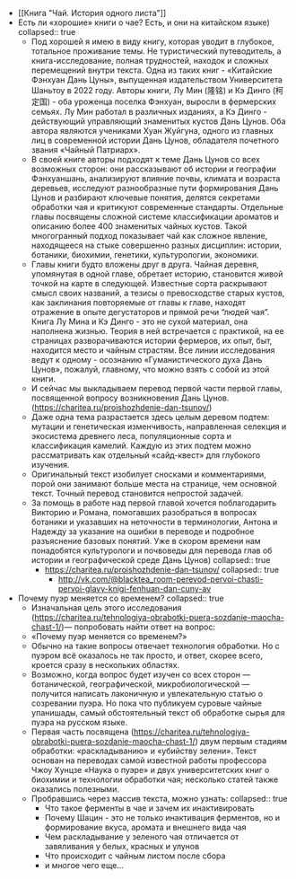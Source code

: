 - [[Книга "Чай. История одного листа"]]
- Есть ли «хорошие» книги о чае? Есть, и они на китайском языке)
  collapsed:: true
	- Под хорошей я имею в виду книгу, которая уводит в глубокое, тотальное проживание темы. Не туристический путеводитель, а книга-исследование, полная трудностей, находок и сложных перемещений внутри текста.
	  Одна из таких книг - «Китайские Фэнхуан Дань Цуны», выпущенная издательством Университета Шаньтоу в 2022 году. Авторы книги, Лу Мин (隆铭) и Кэ Динго (柯定国) - оба уроженца поселка Фэнхуан, выросли в фермерских семьях. Лу Мин работал в различных изданиях, а Кэ Динго - действующий управляющий знаменитых кустов Дань Цунов. Оба автора являются учениками Хуан Жуйгуна, одного из главных лиц в современной истории Дань Цунов, обладателя почетного звания «Чайный Патриарх».
	- В своей книге авторы подходят к теме Дань Цунов со всех возможных сторон: они рассказывают об истории и географии Фэнхуаншань, анализируют влияние почвы, климата и возраста деревьев, исследуют разнообразные пути формирования Дань Цунов и разбирают ключевые понятия, делятся секретами обработки чая и критикуют современные стандарты. Отдельные главы посвящены сложной системе классификации ароматов и описанию более 400 знаменитых чайных кустов. Такой многогранный подход показывает чай как сложное явление, находящееся на стыке совершенно разных дисциплин: истории, ботаники, биохимии, генетики, культурологии, экономики.
	- Главы книги будто вложены друг в друга. Чайная деревня, упомянутая в одной главе, обретает историю, становится живой точкой на карте в следующей. Известные сорта раскрывают смысл своих названий, а тезисы о превосходстве старых кустов, как заклинания повторяемые от главы к главе, находят отражение в опыте дегустаторов и прямой речи “людей чая”.
	  Книга Лу Мина и Кэ Динго - это не сухой материал, она наполнена жизнью. Теория в ней встречается с практикой, на ее страницах разворачиваются истории фермеров, их опыт, быт,  находится место и чайным страстям.
	  Все линии исследования ведут к одному - осознанию «Гуманистического духа Дань Цунов», пожалуй, главному, что можно взять с собой из этой книги.
	- И сейчас мы выкладываем перевод первой части первой главы, посвященной вопросу возникновения Дань Цунов.  (https://charitea.ru/proishozhdenie-dan-tsunov/)
	- Даже одна тема разрастается здесь целым деревом подтем: мутации и генетическая изменчивость, направленная селекция и экосистема древнего леса, популяционные сорта и классификация камелий. Каждую из этих подтем можно рассматривать как отдельный «сайд-квест» для глубокого изучения.
	- Оригинальный текст изобилует сносками и комментариями, порой они занимают больше места на странице, чем основной текст. Точный перевод становится непростой задачей.
	- За помощь в работе над первой главой хочется поблагодарить Викторию и Романа, помогавших разобраться в вопросах ботаники и указавших на неточности в терминологии, Антона и Надежду за указание на ошибки в переводе и подробное разъяснение базовых понятий. Уже в скором времени нам понадобятся культурологи и почвоведы для перевода глав об истории и географической среде Дань Цунов)
	  collapsed:: true
		- https://charitea.ru/proishozhdenie-dan-tsunov/
		  collapsed:: true
			- http://vk.com/@blacktea_room-perevod-pervoi-chasti-pervoi-glavy-knigi-fenhuan-dan-cuny-av
- Почему пуэр меняется со временем?
  collapsed:: true
	- Изначальная цель этого исследования  (https://charitea.ru/tehnologiya-obrabotki-puera-sozdanie-maocha-chast-1/)—  попробовать найти ответ на вопрос:
	- «Почему пуэр меняется со временем?»
	- Обычно на такие вопросы отвечает технология обработки. Но с пуэром всё оказалось не так просто, и ответ, скорее всего, кроется сразу в нескольких областях.
	- Возможно, когда вопрос будет изучен со всех сторон — ботанической, географической, микробиологической — получится написать лаконичную и увлекательную статью о созревании пуэра. Но пока что публикуем суровые чайные упанишады, самый обстоятельный текст об обработке сырья для пуэра на русском языке.
	- Первая часть посвящена (https://charitea.ru/tehnologiya-obrabotki-puera-sozdanie-maocha-chast-1/) двум первым стадиям обработки: «раскладыванию» и «убийству зелени». Текст основан на переводах самой известной работы профессора Чжоу Хунцзе «Наука о пуэре» и двух университетских книг о биохимии и технологии обработки чая; несколько статей также оказались полезными.
	- Пробравшись через массив текста, можно узнать:
	  collapsed:: true
		- Что такое ферменты в чае и зачем их инактивировать
		- Почему Шацин - это не только инактивация ферментов, но и формирование вкуса, аромата и внешнего вида чая
		- Чем раскладывание у зеленого чая отличается от завяливания у белых, красных и улунов
		- Что происходит с чайным листом после сбора
		- и многое чего еще...